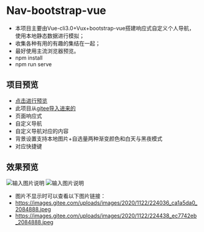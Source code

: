 # Nav-bootstrap-vue
+ 本项目主要由Vue-cli3.0+Vux+bootstrap-vue搭建响应式自定义个人导航，使用本地静态数据进行模拟；
+ 收集各种有用的有趣的集结在一起；
+ 最好使用主流浏览器预览。
+ npm install
+ npm run serve

## 项目预览

+ [点击进行预览](https://tilin.gitee.io/nav/)
+ 此项目从[gitee导入进来的](https://gitee.com/tilin/nav)
+ 页面响应式
+ 自定义导航
+ 自定义导航对应的内容
+ 背景设置支持本地图片+自选量两种渐变颜色和白天与黑夜模式
+ 对应快捷键

## 效果预览

![输入图片说明](https://images.gitee.com/uploads/images/2020/1122/224036_ca1a5da0_2084888.jpeg "1.jpg")
![输入图片说明](https://images.gitee.com/uploads/images/2020/1122/224438_ec7742eb_2084888.jpeg "2.jpg")
+ 图片不显示时可以查看以下图片链接：
 + https://images.gitee.com/uploads/images/2020/1122/224036_ca1a5da0_2084888.jpeg
 + https://images.gitee.com/uploads/images/2020/1122/224438_ec7742eb_2084888.jpeg
